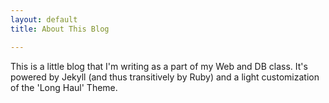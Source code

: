 ```yaml
---
layout: default
title: About This Blog

---
```


This is a little blog that I'm writing as a part of my Web and DB class.
It's powered by Jekyll (and thus transitively by Ruby) and a light customization of the 'Long Haul' Theme.
